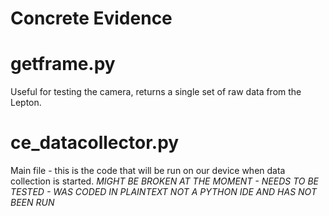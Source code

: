 # Concrete Evidence

# getframe.py

Useful for testing the camera, returns a single set of raw data from the Lepton.


# ce_datacollector.py

Main file - this is the code that will be run on our device when data collection is started.
*MIGHT BE BROKEN AT THE MOMENT - NEEDS TO BE TESTED - WAS CODED IN PLAINTEXT NOT A PYTHON IDE AND HAS NOT BEEN RUN*
